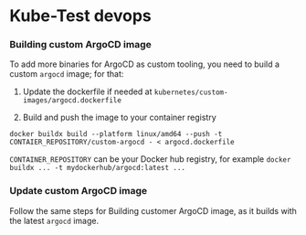 # Kube-Test devops

### Building custom ArgoCD image

To add more binaries for ArgoCD as custom tooling, you need to build a custom `argocd` image; for that:  

1. Update the dockerfile if needed at `kubernetes/custom-images/argocd.dockerfile`

2. Build and push the image to your container registry

```
docker buildx build --platform linux/amd64 --push -t CONTAIER_REPOSITORY/custom-argocd - < argocd.dockerfile
```

`CONTAINER_REPOSITORY` can be your Docker hub registry, for example `docker buildx ... -t mydockerhub/argocd:latest ...`

### Update custom ArgoCD image

Follow the same steps for Building customer ArgoCD image, as it builds with the latest `argocd` image.